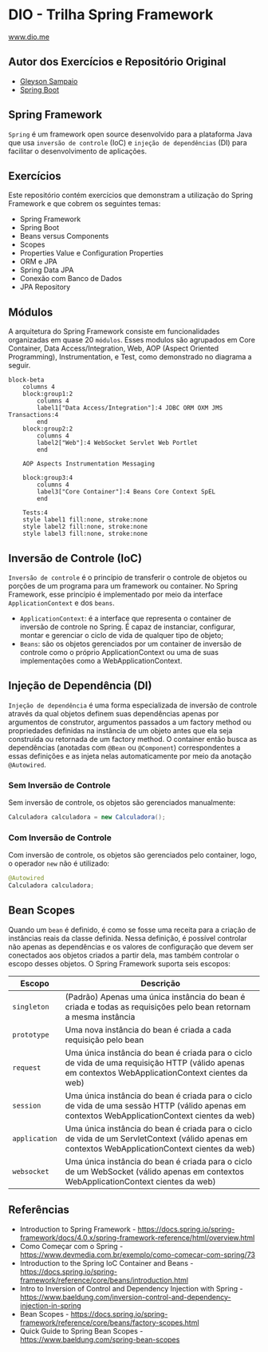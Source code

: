 # DIO - Trilha Spring Framework
www.dio.me

## Autor dos Exercícios e Repositório Original
- [Gleyson Sampaio](https://github.com/glysns)
- [Spring Boot](https://github.com/digitalinnovationone/dio-springboot/tree/main)

## Spring Framework
`Spring` é um framework open source desenvolvido para a plataforma Java que usa `inversão de controle` (IoC) e `injeção de dependências` (DI) para facilitar o desenvolvimento de aplicações.

## Exercícios
Este repositório contém exercícios que demonstram a utilização do Spring Framework e que cobrem os seguintes temas:
- Spring Framework
- Spring Boot
- Beans versus Components
- Scopes
- Properties Value e Configuration Properties
- ORM e JPA
- Spring Data JPA
- Conexão com Banco de Dados
- JPA Repository

## Módulos
A arquitetura do Spring Framework consiste em funcionalidades organizadas em quase 20 `módulos`. Esses modulos são agrupados em Core Container, Data Access/Integration, Web, AOP (Aspect Oriented Programming), Instrumentation, e Test, como demonstrado no diagrama a seguir.
```mermaid
block-beta
    columns 4
    block:group1:2
        columns 4
        label1["Data Access/Integration"]:4 JDBC ORM OXM JMS Transactions:4
        end
    block:group2:2
        columns 4
        label2["Web"]:4 WebSocket Servlet Web Portlet
        end
        
    AOP Aspects Instrumentation Messaging
    
    block:group3:4
        columns 4
        label3["Core Container"]:4 Beans Core Context SpEL
        end
        
    Tests:4
    style label1 fill:none, stroke:none
    style label2 fill:none, stroke:none
    style label3 fill:none, stroke:none
```

## Inversão de Controle (IoC)
`Inversão de controle` é o princípio de transferir o controle de objetos ou porções de um programa para um framework ou container. No Spring Framework, esse princípio é implementado por meio da interface `ApplicationContext` e dos `beans`.

- `ApplicationContext`: é a interface que representa o container de inversão de controle no Spring. É capaz de instanciar, configurar, montar e gerenciar o ciclo de vida de qualquer tipo de objeto;
- `Beans`: são os objetos gerenciados por um container de inversão de controle como o próprio ApplicationContext ou uma de suas implementações como a WebApplicationContext.

## Injeção de Dependência (DI)
`Injeção de dependência` é uma forma especializada de inversão de controle através da qual objetos definem suas dependências apenas por argumentos de construtor, argumentos passados a um factory method ou propriedades definidas na instância de um objeto antes que ela seja construída ou retornada de um factory method. O container então busca as dependências (anotadas com `@Bean` ou `@Component`) correspondentes a essas definições e as injeta nelas automaticamente por meio da anotação `@Autowired`.


### Sem Inversão de Controle
Sem inversão de controle, os objetos são gerenciados manualmente:
```java
Calculadora calculadora = new Calculadora();
```

### Com Inversão de Controle
Com inversão de controle, os objetos são gerenciados pelo container, logo, o operador `new` não é utilizado:
```java
@Autowired
Calculadora calculadora;
```

## Bean Scopes
Quando um `bean` é definido, é como se fosse uma receita para a criação de instâncias reais da classe definida. Nessa definição, é possível controlar não apenas as dependências e os valores de configuração que devem ser conectados aos objetos criados a partir dela, mas também controlar o escopo desses objetos. O Spring Framework suporta seis escopos:

| Escopo        | Descrição                                                                                                                                          |
|---------------|----------------------------------------------------------------------------------------------------------------------------------------------------|
| `singleton`   | (Padrão) Apenas uma única instância do bean é criada e todas as requisições pelo bean retornam a mesma instância                                   |
| `prototype`   | Uma nova instância do bean é criada a cada requisição pelo bean                                                                                    |
| `request`     | Uma única instância do bean é criada para o ciclo de vida de uma requisição HTTP (válido apenas em contextos WebApplicationContext cientes da web) |
| `session`     | Uma única instância do bean é criada para o ciclo de vida de uma sessão HTTP (válido apenas em contextos WebApplicationContext cientes da web)     |
| `application` | Uma única instância do bean é criada para o ciclo de vida de um ServletContext (válido apenas em contextos WebApplicationContext cientes da web)   |
| `websocket`   | Uma única instância do bean é criada  para o ciclo de um WebSocket (válido apenas em contextos WebApplicationContext cientes da web)               |

## Referências
- Introduction to Spring Framework - https://docs.spring.io/spring-framework/docs/4.0.x/spring-framework-reference/html/overview.html
- Como Começar com o Spring - https://www.devmedia.com.br/exemplo/como-comecar-com-spring/73
- Introduction to the Spring IoC Container and Beans - https://docs.spring.io/spring-framework/reference/core/beans/introduction.html
- Intro to Inversion of Control and Dependency Injection with Spring - https://www.baeldung.com/inversion-control-and-dependency-injection-in-spring
- Bean Scopes - https://docs.spring.io/spring-framework/reference/core/beans/factory-scopes.html
- Quick Guide to Spring Bean Scopes - https://www.baeldung.com/spring-bean-scopes